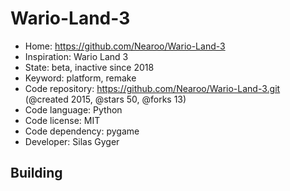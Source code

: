 # Wario-Land-3

- Home: https://github.com/Nearoo/Wario-Land-3
- Inspiration: Wario Land 3
- State: beta, inactive since 2018
- Keyword: platform, remake
- Code repository: https://github.com/Nearoo/Wario-Land-3.git (@created 2015, @stars 50, @forks 13)
- Code language: Python
- Code license: MIT
- Code dependency: pygame
- Developer: Silas Gyger

## Building
